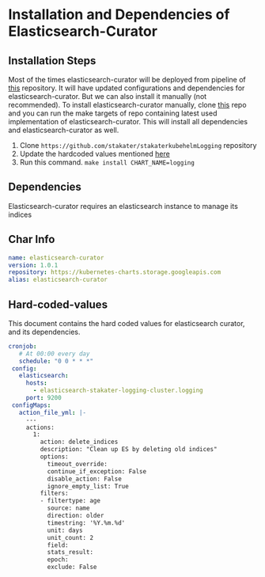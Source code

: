 # Installation and Dependencies of Elasticsearch-Curator

## Installation Steps

Most of the times elasticsearch-curator will be deployed from pipeline of [this](https://github.com/stakater/stakaterkubehelmLogging) repository. It will have updated configurations and dependencies for elasticsearch-curator. But we can also install it manually (not recommended). To install elasticsearch-curator manually, clone [this](https://github.com/stakater/stakaterkubehelmLogging) repo and you can run the make targets of repo containing latest used implementation of elasticsearch-curator. This will install all dependencies and elasticsearch-curator as well.

1. Clone `https://github.com/stakater/stakaterkubehelmLogging` repository
2. Update the hardcoded values mentioned [here](#Hard-coded-values)
3. Run this command. `make install CHART_NAME=logging`

## Dependencies

Elasticsearch-curator requires an elasticsearch instance to manage its indices

## Char Info

```yaml
name: elasticsearch-curator
version: 1.0.1
repository: https://kubernetes-charts.storage.googleapis.com
alias: elasticsearch-curator
```

## Hard-coded-values

This document contains the hard coded values for elasticsearch curator, and its dependencies.

```yaml
cronjob:
   # At 00:00 every day
   schedule: "0 0 * * *"
 config:
   elasticsearch:
     hosts:
       - elasticsearch-stakater-logging-cluster.logging
     port: 9200
 configMaps:
   action_file_yml: |-
     ---
     actions:
       1:
         action: delete_indices
         description: "Clean up ES by deleting old indices"
         options:
           timeout_override:
           continue_if_exception: False
           disable_action: False
           ignore_empty_list: True
         filters:
         - filtertype: age
           source: name
           direction: older
           timestring: '%Y.%m.%d'
           unit: days
           unit_count: 2
           field:
           stats_result:
           epoch:
           exclude: False
```